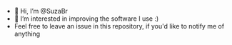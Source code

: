 - 👋 Hi, I’m @SuzaBr
- 👀 I’m interested in improving the software I use :)
- Feel free to leave an issue in this repository, if you'd like to notify me of anything


